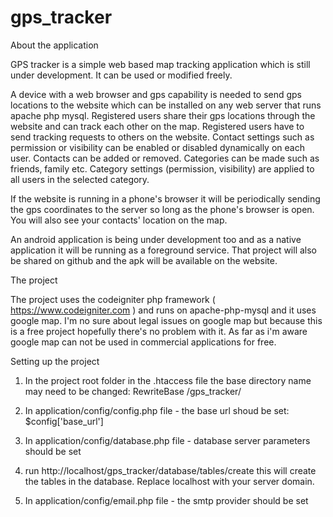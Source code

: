 # gps_tracker

About the application

GPS tracker is a simple web based map tracking application which is still under development.
It can be used or modified freely.

A device with a web browser and gps capability is needed to send gps locations to the website which can be 
installed on any web server that runs apache php mysql.
Registered users share their gps locations through the website and can track each other on the map.
Registered users have to send tracking requests to others on the website.
Contact settings such as permission or visibility can be enabled or disabled dynamically on each user.
Contacts can be added or removed.
Categories can be made such as friends, family etc. 
Category settings (permission, visibility) are applied to all users in the selected category.

If the website is running in a phone's browser it will be periodically sending the gps coordinates 
to the server so long as the phone's browser is open. You will also see your contacts' location on the map.

An android application is being under development too and as a native application 
it will be running as a foreground service.
That project will also be shared on github and the apk will be available on the website.


The project

The project uses the codeigniter php framework ( https://www.codeigniter.com ) and runs on apache-php-mysql 
and it uses google map.
I'm no sure about legal issues on google map but because this is a free project 
hopefully there's no problem with it.
As far as i'm aware google map can not be used in commercial applications for free.

Setting up the project

1. In the project root folder in the .htaccess file the base directory name may need to be changed:
RewriteBase /gps_tracker/

2. In application/config/config.php file - the base url shoud be set: $config['base_url']

3. In application/config/database.php file - database server parameters should be set

4. run http://localhost/gps_tracker/database/tables/create
this will create the tables in the database. Replace localhost with your server domain.

5. In application/config/email.php file - the smtp provider should be set
